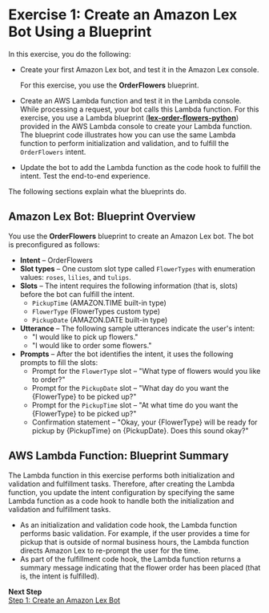 # Exercise 1: Create an Amazon Lex Bot Using a Blueprint

In this exercise, you do the following:
+ Create your first Amazon Lex bot, and test it in the Amazon Lex console. 

  For this exercise, you use the **OrderFlowers** blueprint.

+ Create an AWS Lambda function and test it in the Lambda console. While processing a request, your bot calls this Lambda function. For this exercise, you use a Lambda blueprint (**[lex-order-flowers-python](../source/lex-order-flowers-python.py)**) provided in the AWS Lambda console to create your Lambda function. The blueprint code illustrates how you can use the same Lambda function to perform initialization and validation, and to fulfill the `OrderFlowers` intent. 
   
+ Update the bot to add the Lambda function as the code hook to fulfill the intent. Test the end-to-end experience.

The following sections explain what the blueprints do. 

## Amazon Lex Bot: Blueprint Overview

You use the **OrderFlowers** blueprint to create an Amazon Lex bot. The bot is preconfigured as follows:
+ **Intent** – OrderFlowers
+ **Slot types** – One custom slot type called `FlowerTypes` with enumeration values: `roses`, `lilies`, and `tulips`.
+ **Slots** – The intent requires the following information (that is, slots) before the bot can fulfill the intent.
  + `PickupTime` (AMAZON.TIME built-in type)
  + `FlowerType` (FlowerTypes custom type)
  + `PickupDate` (AMAZON.DATE built-in type)
+ **Utterance** – The following sample utterances indicate the user's intent:
  + "I would like to pick up flowers."
  + "I would like to order some flowers."
+ **Prompts** – After the bot identifies the intent, it uses the following prompts to fill the slots:
  + Prompt for the `FlowerType` slot – "What type of flowers would you like to order?"
  + Prompt for the `PickupDate` slot – "What day do you want the {FlowerType} to be picked up?"
  + Prompt for the `PickupTime` slot – "At what time do you want the {FlowerType} to be picked up?"
  + Confirmation statement – "Okay, your {FlowerType} will be ready for pickup by {PickupTime} on {PickupDate}. Does this sound okay?" 

## AWS Lambda Function: Blueprint Summary

The Lambda function in this exercise performs both initialization and validation and fulfillment tasks. Therefore, after creating the Lambda function, you update the intent configuration by specifying the same Lambda function as a code hook to handle both the initialization and validation and fulfillment tasks. 
+ As an initialization and validation code hook, the Lambda function performs basic validation. For example, if the user provides a time for pickup that is outside of normal business hours, the Lambda function directs Amazon Lex to re-prompt the user for the time.
+ As part of the fulfillment code hook, the Lambda function returns a summary message indicating that the flower order has been placed (that is, the intent is fulfilled).

**Next Step**  
[Step 1: Create an Amazon Lex Bot](ex1-step1.md)